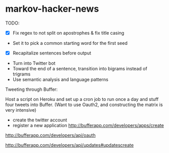 markov-hacker-news
==================

TODO: 

- [x] Fix regex to not split on apostrophes & fix title casing
- Set it to pick a common starting word for the first seed
- [x] Recapitalize sentences before output
- Turn into Twitter bot
- Toward the end of a sentence, transition into bigrams instead of trigrams
- Use semantic analysis and language patterns


Tweeting through Buffer: 

Host a script on Heroku and set up a cron job to run once a day and stuff four tweets into Buffer. (Want to use Oauth2, and constructing the matrix is very intensive)

- create the twitter account
- register a new application http://bufferapp.com/developers/apps/create


http://bufferapp.com/developers/api/oauth

http://bufferapp.com/developers/api/updates#updatescreate